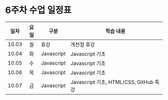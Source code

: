 #  6주차 수업 일정표 

|일자|요일|구분|학습 내용
|---|:--:|----|-----|
|10.03|월|휴강|개천절 휴강
|10.04|화|Javascript|Javascript 기초 
|10.05|수|Javascript|Javascript 기초 
|10.06|목|Javascript|Javascript 기초 
|10.07|금|Javascript|Javascript 기초, HTML/CSS, GitHub 특강
